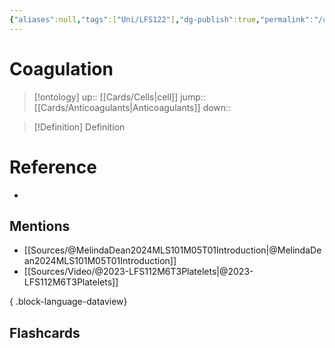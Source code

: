 ```yaml
---
{"aliases":null,"tags":["Uni/LFS122"],"dg-publish":true,"permalink":"/cards/coagulation/","dgPassFrontmatter":true}
---
```


# Coagulation

> [!ontology]
> up:: [[Cards/Cells\|cell]]
> jump:: [[Cards/Anticoagulants\|Anticoagulants]]
> down:: 

> [!Definition] Definition
> 

# Reference
- 

## Mentions
- [[Sources/@MelindaDean2024MLS101M05T01Introduction\|@MelindaDean2024MLS101M05T01Introduction]]
- [[Sources/Video/@2023-LFS112M6T3Platelets\|@2023-LFS112M6T3Platelets]]

{ .block-language-dataview}

## Flashcards
